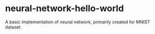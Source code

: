 # neural-network-hello-world
A basic implementation of neural network, primarily created for MNIST dataset.
